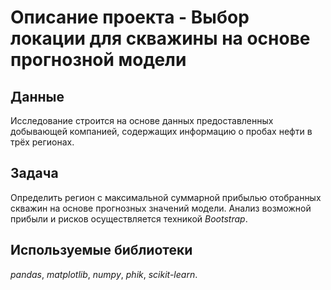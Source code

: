 # Описание проекта - Выбор локации для скважины на основе прогнозной модели

## Данные

Исследование строится на основе данных предоставленных добывающей компанией, содержащих информацию о пробах нефти в трёх регионах.

## Задача

Определить регион с максимальной суммарной прибылью отобранных скважин на основе прогнозных значений модели. Анализ возможной прибыли и рисков осуществляется техникой *Bootstrap*.

## Используемые библиотеки
*pandas*, *matplotlib*, *numpy*, *phik*, *scikit-learn*.